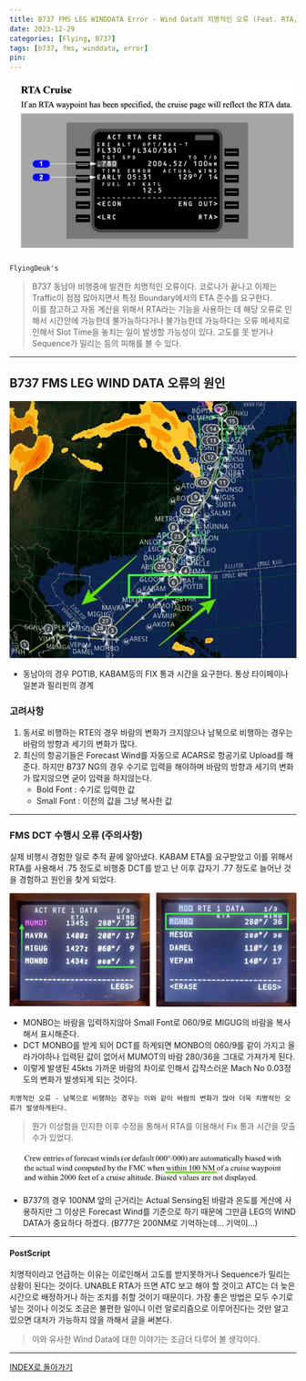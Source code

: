 ```yaml
---
title: B737 FMS LEG WINDDATA Error - Wind Data의 치명적인 오류 (Feat. RTA, CRZ CLIMB) <2023.12.29 Updated>
date: 2023-12-29
categories: [Flying, B737]
tags: [b737, fms, winddata, error]
pin:
---
```


![winddata](/img/flying/b737/winddata3.jpg)

`FlyingDeuk's`
> B737 동남아 비행중에 발견한 치명적인 오류이다. 코로나가 끝나고 이제는 Traffic이 점점 많아지면서 특정 Boundary에서의 ETA 준수를 요구한다.  <br>이를 참고하고 자동 계산을 위해서 RTA라는 기능을 사용하는 데 해당 오류로 인해서 시간안에 가능한데 불가능하다거나 불가능한데 가능하다는 오류 메세지로 인해서 Slot Time을 놓치는 일이 발생할 가능성이 있다. 고도를 못 받거나 Sequence가 밀리는 등의 피해를 볼 수 있다. 

---------


## B737 FMS LEG WIND DATA 오류의 원인

![winddata](/img/flying/b737/winddata1.jpg)
- 동남아의 경우 POTIB, KABAM등의 FIX 통과 시간을 요구한다. 통상 타이페이나 일본과 필리핀의 경계

### 고려사항 
1. 동서로 비행하는 RTE의 경우 바람의 변화가 크지않으나 남북으로 비행하는 경우는 바람의 방향과 세기의 변화가 많다. 
2. 최신의 항공기들은 Forecast Wind를 자동으로 ACARS로 항공기로 Upload를 해준다. 하지만 B737 NG의 경우 수기로 입력을 해야하며 바람의 방향과 세기의 변화가 많지않으면 굳이 입력을 하지않는다. 
    - Bold Font : 수기로 입력한 값
    - Small Font : 이전의 값을 그냥 복사한 값

---------

### FMS DCT 수행시 오류 (주의사항)
실제 비행시 경험한 일로 추적 끝에 알아냈다. KABAM ETA를 요구받았고 이를 위해서 RTA를 사용해서 .75 정도로 비행중 DCT를 받고 난 이후 갑자기 .77 정도로 늘어난 것을 경험하고 원인을 찾게 되었다. 

![winddata](/img/flying/b737/winddata2.jpg)

- MONBO는 바람을 입력하지않아 Small Font로 060/9로 MIGUG의 바람을 복사해서 표시해준다. 
- DCT MONBO를 받게 되어 DCT를 하게되면 MONBO의 060/9를 같이 가지고 올라가야하나 입력된 값이 없어서 MUMOT의 바람 280/36을 그대로 가져가게 된다. 
- 이렇게 발생된 45kts 가까운 바람의 차이로 인해서 갑작스러운 Mach No 0.03정도의 변화가 발생되게 되는 것이다. 

`치명적인 오류 - 남북으로 비행하는 경우는 이와 같이 바람의 변화가 많아 더욱 치명적인 오류가 발생하게된다. `

> 뭔가 이상함을 인지한 이후 수정을 통해서 RTA를 이용해서 Fix 통과 시간을 맞출 수가 있었다. 

![winddata](/img/flying/b737/winddata4.jpg)
- B737의 경우 100NM 앞의 근거리는 Actual Sensing된 바람과 온도를 게산에 사용하지만 그 이상은 Forecast Wind를 기준으로 하기 때문에 그만큼 LEG의 WIND DATA가 중요하다 하겠다. (B777은 200NM로 기억하는데... 기억이...)

----------

#### PostScript
치명적이라고 언급하는 이유는 이로인해서 고도를 받지못하거나 Sequence가 밀리는 상황이 된다는 것이다. UNABLE RTA가 뜨면 ATC 보고 해야 할 것이고 ATC는 더 늦은 시간으로 배정하거나 하는 조치를 취할 것이기 때문이다. 가장 좋은 방법은 모두 수기로 넣는 것이나 이것도 조금은 불편한 일이니 이런 알로리즘으로 이루어진다는 것만 알고 있으면 대처가 가능하지 않을 까해서 글을 써본다. 

> 이와 유사한 Wind Data에 대한 이야기는 조금더 다루어 볼 생각이다. 

-------

[INDEX로 돌아가기](/categories/b737/)
